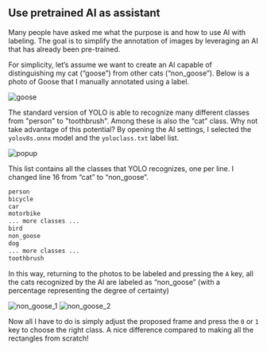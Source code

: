 ## Use pretrained AI as assistant
Many people have asked me what the purpose is and how to use AI with labeling. The goal is to simplify the annotation of images by leveraging an AI that has already been pre-trained.

For simplicity, let’s assume we want to create an AI capable of distinguishing my cat (“goose”) from other cats (“non_goose”). Below is a photo of Goose that I manually annotated using a label.

![goose](https://github.com/trikko/etichetta/assets/647157/d06c1b0a-15d9-4700-8cb4-3614d463e5f8)

The standard version of YOLO is able to recognize many different classes from "person" to "toothbrush". Among these is also the “cat” class. Why not take advantage of this potential? By opening the AI settings, I selected the `yolov8s.onnx` model and the `yoloclass.txt` label list. 

![popup](https://github.com/trikko/etichetta/assets/647157/f244c0ab-89f1-4be3-a00d-1cdaab00dd08)

This list contains all the classes that YOLO recognizes, one per line. I changed line 16 from “cat” to “non_goose”.

```txt
person
bicycle
car
motorbike
... more classes ...
bird
non_goose
dog
... more classes ...
toothbrush
```


In this way, returning to the photos to be labeled and pressing the `A` key, all the cats recognized by the AI are labeled as “non_goose” (with a percentage representing the degree of certainty) 

![non_goose_1](https://github.com/trikko/etichetta/assets/647157/efde7eb3-e4ea-4cfd-8f7a-fb41e377fb2e)
![non_goose_2](https://github.com/trikko/etichetta/assets/647157/5a9ff296-58bb-4850-b625-1fc74b67793e)

Now all I have to do is simply adjust the proposed frame and press the `0` or `1` key to choose the right class. A nice difference compared to making all the rectangles from scratch!

